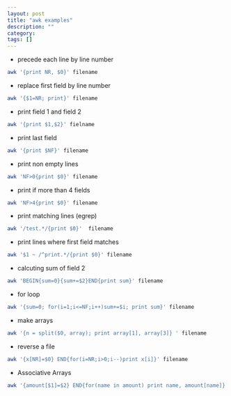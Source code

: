 ```yaml
---
layout: post
title: "awk examples"
description: ""
category: 
tags: []
---
```


* precede each line by line number

```bash
awk '{print NR, $0}' filename
```

* replace first field by line number

```bash
awk '{$1=NR; print}' filename
```

* print field 1 and field 2

```bash
awk '{print $1,$2}' fielname
```

* print last field 

```bash
awk '{print $NF}' filename
```

* print non empty lines

```bash
awk 'NF>0{print $0}' filename
 ```
 
* print if more than 4 fields
 
```bash
awk 'NF>4{print $0}' filename
 ```
 
* print matching lines (egrep)
 
 ```bash
awk '/test.*/{print $0}'  filename
 ```
 
* print lines where first field matches

```bash
awk '$1 ~ /^print.*/{print $0}' filename
```

* calcuting sum of field 2

```bash
awk 'BEGIN{sum=0}{sum+=$2}END{print sum}' filename
```

* for loop

```bash
awk '{sum=0; for(i=1;i<=NF;i++)sum+=$i; print sum}' filename
```

* make arrays

```bash
awk '{n = split($0, array); print array[1], array[3]} ' filename 
```

* reverse a file

```bash
awk '{x[NR]=$0} END{for(i=NR;i>0;i--)print x[i]}' filename 
```

* Associative Arrays 

```bash
awk '{amount[$1]=$2} END{for(name in amount) print name, amount[name]}' filename
```
